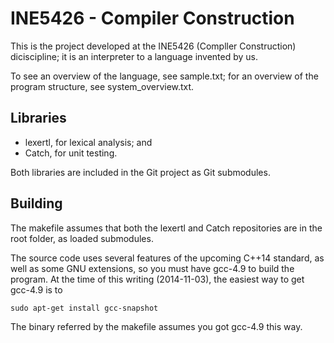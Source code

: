 INE5426 - Compiler Construction
===============================

This is the project developed at the INE5426 (Compller Construction)
diciscipline; it is an interpreter to a language invented by us.

To see an overview of the language, see sample.txt; for an overview of
the program structure, see system\_overview.txt.


Libraries
---------

-   lexertl, for lexical analysis; and
-   Catch, for unit testing.

Both libraries are included in the Git project as Git submodules.


Building
---------

The makefile assumes that both the lexertl and Catch repositories are
in the root folder, as loaded submodules.

The source code uses several features of the upcoming C++14 standard,
as well as some GNU extensions, so you must have gcc-4.9 to build the program.
At the time of this writing (2014-11-03), the easiest way to get gcc-4.9 is to

    sudo apt-get install gcc-snapshot

The binary referred by the makefile assumes you got gcc-4.9 this way.
